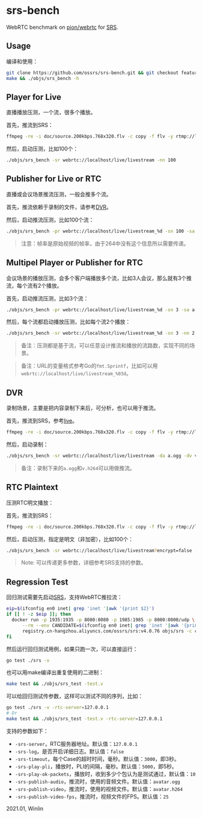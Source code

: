 # srs-bench

WebRTC benchmark on [pion/webrtc](https://github.com/pion/webrtc) for [SRS](https://github.com/ossrs/srs).

## Usage

编译和使用：

```bash
git clone https://github.com/ossrs/srs-bench.git && git checkout feature/rtc && 
make && ./objs/srs_bench -h
```

## Player for Live

直播播放压测，一个流，很多个播放。

首先，推流到SRS：

```bash
ffmpeg -re -i doc/source.200kbps.768x320.flv -c copy -f flv -y rtmp://localhost/live/livestream
```

然后，启动压测，比如100个：

```bash
./objs/srs_bench -sr webrtc://localhost/live/livestream -nn 100
```

## Publisher for Live or RTC

直播或会议场景推流压测，一般会推多个流。

首先，推流依赖于录制的文件，请参考[DVR](#dvr)。

然后，启动推流压测，比如100个流：

```bash
./objs/srs_bench -pr webrtc://localhost/live/livestream_%d -sn 100 -sa a.ogg -sv v.h264 -fps 25
```

> 注意：帧率是原始视频的帧率，由于264中没有这个信息所以需要传递。

## Multipel Player or Publisher for RTC

会议场景的播放压测，会多个客户端播放多个流，比如3人会议，那么就有3个推流，每个流有2个播放。

首先，启动推流压测，比如3个流：

```bash
./objs/srs_bench -pr webrtc://localhost/live/livestream_%d -sn 3 -sa a.ogg -sv v.h264 -fps 25
```

然后，每个流都启动播放压测，比如每个流2个播放：

```bash
./objs/srs_bench -sr webrtc://localhost/live/livestream_%d -sn 3 -nn 2
```

> 备注：压测都是基于流，可以任意设计推流和播放的流路数，实现不同的场景。

> 备注：URL的变量格式参考Go的`fmt.Sprintf`，比如可以用`webrtc://localhost/live/livestream_%03d`。

## DVR

录制场景，主要是把内容录制下来后，可分析，也可以用于推流。

首先，推流到SRS，参考[live](#player-for-live)。

```bash
ffmpeg -re -i doc/source.200kbps.768x320.flv -c copy -f flv -y rtmp://localhost/live/livestream
```

然后，启动录制：

```bash
./objs/srs_bench -sr webrtc://localhost/live/livestream -da a.ogg -dv v.h264
```

> 备注：录制下来的`a.ogg`和`v.h264`可以用做推流。

## RTC Plaintext

压测RTC明文播放：

首先，推流到SRS：

```bash
ffmpeg -re -i doc/source.200kbps.768x320.flv -c copy -f flv -y rtmp://localhost/live/livestream
```

然后，启动压测，指定是明文（非加密），比如100个：

```bash
./objs/srs_bench -sr webrtc://localhost/live/livestream?encrypt=false -nn 100
```

> Note: 可以传递更多参数，详细参考SRS支持的参数。

## Regression Test

回归测试需要先启动[SRS](https://github.com/ossrs/srs/issues/307)，支持WebRTC推拉流：

```bash
eip=$(ifconfig en0 inet| grep 'inet '|awk '{print $2}')
if [[ ! -z $eip ]]; then 
  docker run -p 1935:1935 -p 8080:8080 -p 1985:1985 -p 8000:8000/udp \
      --rm --env CANDIDATE=$(ifconfig en0 inet| grep 'inet '|awk '{print $2}')\
      registry.cn-hangzhou.aliyuncs.com/ossrs/srs:v4.0.76 objs/srs -c conf/rtc.conf
fi
```

然后运行回归测试用例，如果只跑一次，可以直接运行：

```bash
go test ./srs -v
```

也可以用make编译出重复使用的二进制：

```bash
make test && ./objs/srs_test -test.v
```

可以给回归测试传参数，这样可以测试不同的序列，比如：

```bash
go test ./srs -v -rtc-server=127.0.0.1
# Or
make test && ./objs/srs_test -test.v -rtc-server=127.0.0.1
```

支持的参数如下：

* `-srs-server`，RTC服务器地址。默认值：`127.0.0.1`
* `-srs-log`，是否开启详细日志。默认值：`false`
* `-srs-timeout`，每个Case的超时时间，毫秒。默认值：`3000`，即3秒。
* `-srs-play-pli`，播放时，PLI的间隔，毫秒。默认值：`5000`，即5秒。
* `-srs-play-ok-packets`，播放时，收到多少个包认为是测试通过，默认值：`10`
* `-srs-publish-audio`，推流时，使用的音频文件。默认值：`avatar.ogg`
* `-srs-publish-video`，推流时，使用的视频文件。默认值：`avatar.h264`
* `-srs-publish-video-fps`，推流时，视频文件的FPS。默认值：`25`

2021.01, Winlin
